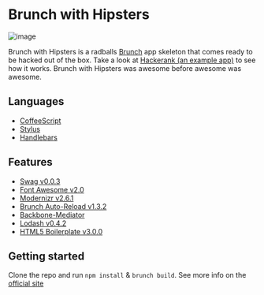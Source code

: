 # Brunch with Hipsters

![image](http://www.latimes.com/media/photo/2011-07/63171841.jpg)

Brunch with Hipsters is a radballs [Brunch](http://brunch.io/) app skeleton that comes ready to be hacked out of the box. Take a look at [Hackerank (an example app)](https://github.com/elving/Hackerank) to see how it works. Brunch with Hipsters was awesome before awesome was awesome.

## Languages

- [CoffeeScript](http://coffeescript.org/)
- [Stylus](http://learnboost.github.com/stylus/)
- [Handlebars](http://handlebarsjs.com/)

## Features

- [Swag v0.0.3](https://github.com/elving/swag)
- [Font Awesome v2.0](https://github.com/FortAwesome/Font-Awesome)
- [Modernizr v2.6.1](https://github.com/Modernizr/Modernizr)
- [Brunch Auto-Reload v1.3.2](https://github.com/brunch/auto-reload-brunch)
- [Backbone-Mediator](https://github.com/chalbert/Backbone-Mediator)
- [Lodash v0.4.2](https://github.com/bestiejs/lodash)
- [HTML5 Boilerplate v3.0.0](https://github.com/h5bp/html5-boilerplate)


## Getting started

Clone the repo and run `npm install` & `brunch build`. See more info on the [official site](http://brunch.io)
